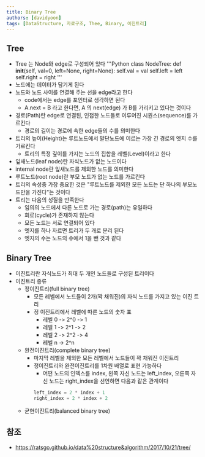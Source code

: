 ```yaml
---
title: Binary Tree
authors: [davidyoon]
tags: [DataStructure, 자료구조, Thee, Binary, 이진트리]
---
```


## Tree
- Tree 는 Node와 edge로 구성되어 있다
'''Python
class NodeTree:
    def __init__(self, val=0, left=None, right=None):
        self.val = val
        self.left = left
        self.right = right
'''
- 노드에는 데이터가 담기게 된다
- 노드와 노드 사이를 연결해 주는 선을 edge라고 한다
    - code에서는 edge를 포인터로 생각하면 된다
    - A.next = B 라고 한다면, A 의 next(edge) 가 B를 가리키고 있다는 것이다
- 경로(Path)란 edge로 연결된, 인접한 노드들로 이루어진 시퀀스(sequence)를 가르킨다
    - 경로의 길이는 경로에 속한 edge들의 수를 의미한다
- 트리의 높이(Height)는 루트노드에서 말단노드에 이르는 가장 긴 경로의 엣지 수를 가르킨다
    - 트리의 특정 깊이를 가지는 노드의 집합을 레벨(Level)이라고 한다
- 잎새노드(leaf node)란 자식노드가 없는 노드이다
- internal node란 잎새노드를 제외한 노드를 의미한다
- 루트노드(root node)란 부모 노드가 없는 노드를 가르킨다
- 트리의 속성중 가장 중요한 것은 "루트노드를 제외한 모든 노드는 단 하나의 부모노드만을 가진다"는 것이다
- 트리는 다음의 성질을 만족한다
    - 임의의 노드에서 다른 노드로 가는 경로(path)는 유일하다
    - 회로(cycle)가 존재하지 않는다
    - 모든 노드는 서로 연결되어 있다
    - 엣지를 하나 자르면 트리가 두 개로 분리 된다
    - 엣지의 수는 노드의 수에서 1을 뺀 것과 같다

## Binary Tree
- 이진트리란 자식노드가 최대 두 개인 노드들로 구성된 트리이다
- 이진트리 종류
    - 정이진트리(full binary tree)
        - 모든 레벨에서 노드들이 2개(꽉 채워진)의 자식 노드를 가지고 있는 이진 트리
        - 정 이진트리에서 레벨에 따른 노드의 숫자 표
            - 레벨 0 -> 2^0 -> 1
            - 레벨 1 -> 2^1 -> 2
            - 레벨 2 -> 2^2 -> 4
            - 레벨 n -> 2^n
    - 완전이진트리(complete binary tree)
        - 마지막 레벨을 제외한 모든 레벨에서 노드들이 꽉 채워진 이진트리
        - 정이진트리와 완전이진트리를 1차원 배열로 표현 가능하다
            - 어떤 노드의 인덱스를 index, 왼쪽 자신 노드는 left_index, 오른쪽 자신 노드는 right_index을 선언하면 다음과 같은 관계이다
            ```python
            left_index = 2 * index + 1
            right_index = 2 * index + 2
            ```
    - 균현이진트리(balanced binary tree)

## 참조
- https://ratsgo.github.io/data%20structure&algorithm/2017/10/21/tree/